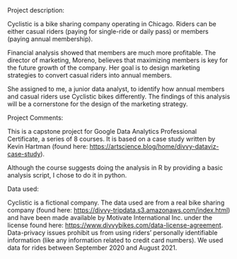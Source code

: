 Project description:

Cyclistic is a  bike sharing company operating in Chicago. Riders can be
either casual riders (paying for single-ride or daily pass) or members 
(paying annual membership). 

Financial analysis showed that members are much more profitable. The director
of marketing, Moreno, believes that maximizing members is key for the future
growth of the company. Her goal is to design marketing strategies to convert 
casual riders into annual members.

She assigned to me, a junior data analyst, to identify how annual members and
casual riders use Cyclistic bikes differently. The findings of this analysis
will be a cornerstone for the design of the marketing strategy. 


Project Comments:

This is a capstone project for Google Data Analytics Professional Certificate, 
a series of 8 courses. It is based on a case study written by Kevin Hartman
(found here: https://artscience.blog/home/divvy-dataviz-case-study). 

Although the course suggests doing the analysis in R by providing a basic
analysis script, I chose to do it in python.



Data used:

Cyclistic is a fictional company. The data used are from a real bike sharing company
(found here: https://divvy-tripdata.s3.amazonaws.com/index.html) and have been made
available by Motivate International Inc. under the license found here: 
https://www.divvybikes.com/data-license-agreement. Data-privacy issues prohibit us from
using riders’ personally identifiable information (like any information related to credit
card numbers). We used data for rides between September 2020 and August 2021.




